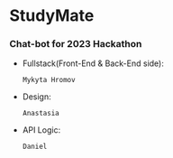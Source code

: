 # StudyMate
### Chat-bot for 2023 Hackathon

* Fullstack(Front-End & Back-End side):

      Mykyta Hromov

* Design:

      Anastasia

* API Logic:

      Daniel
